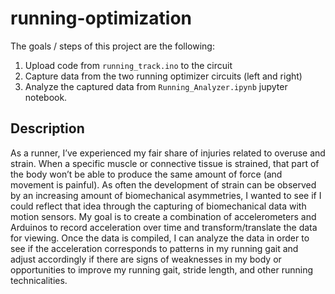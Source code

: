 # running-optimization

The goals / steps of this project are the following:
1. Upload code from `running_track.ino` to the circuit
2. Capture data from the two running optimizer circuits (left and right)
3. Analyze the captured data from `Running_Analyzer.ipynb` jupyter notebook.

## Description

As a runner, I’ve experienced my fair share of injuries related to overuse and strain. When a specific muscle or connective tissue is strained, that part of the body won’t be able to produce the same amount of force (and movement is painful). As often the development of strain can be observed by an increasing amount of biomechanical asymmetries, I wanted to see if I could reflect that idea through the capturing of biomechanical data with motion sensors.
My goal is to create a combination of accelerometers and Arduinos to record acceleration over time and transform/translate the data for viewing. Once the data is compiled, I can analyze the data in order to see if the acceleration corresponds to patterns in my running gait and adjust accordingly if there are signs of weaknesses in my body or opportunities to improve my running gait, stride length, and other running technicalities.

## 
